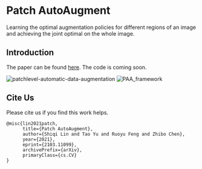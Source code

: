 # Patch AutoAugment
Learning the optimal augmentation policies for different regions of an image and achieving the joint optimal on the whole image.

## Introduction
The paper can be found [here](https://arxiv.org/abs/2103.11099). The code is coming soon.

![patchlevel-automatic-data-augmentation](https://github.com/LinShiqi047/PatchAutoAugment/blob/main/figure/imagelevel_v.s_patchlevel.jpg)
![PAA_framework](https://github.com/LinShiqi047/PatchAutoAugment/blob/main/figure/framework.jpg)


## Cite Us
Please cite us if you find this work helps.

```
@misc{lin2021patch,
      title={Patch AutoAugment}, 
      author={Shiqi Lin and Tao Yu and Ruoyu Feng and Zhibo Chen},
      year={2021},
      eprint={2103.11099},
      archivePrefix={arXiv},
      primaryClass={cs.CV}
}
```
